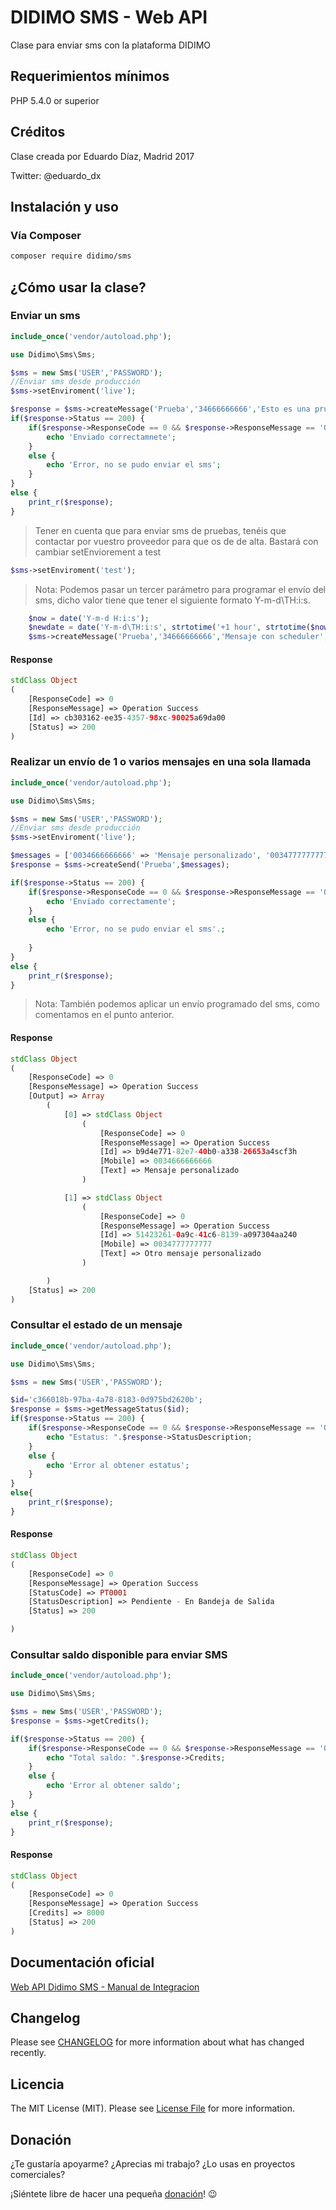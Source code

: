 DIDIMO SMS - Web API
=========================

Clase para enviar sms con la plataforma DIDIMO


## Requerimientos mínimos

PHP 5.4.0 or superior

## Créditos

Clase creada por Eduardo Díaz, Madrid 2017

Twitter: @eduardo_dx


## Instalación y uso

### Vía Composer
```bash
composer require didimo/sms
```

## ¿Cómo usar la clase?

### Enviar un sms

```php
include_once('vendor/autoload.php');

use Didimo\Sms\Sms;

$sms = new Sms('USER','PASSWORD');
//Enviar sms desde producción
$sms->setEnviroment('live'); 

$response = $sms->createMessage('Prueba','34666666666','Esto es una prueba');
if($response->Status == 200) {
    if($response->ResponseCode == 0 && $response->ResponseMessage == 'Operation Success') {
        echo 'Enviado correctamnete';
    }
    else {
        echo 'Error, no se pudo enviar el sms';
    }
}
else {
    print_r($response);
}

```
> Tener en cuenta que para enviar sms de pruebas, tenéis que contactar por vuestro proveedor para que os de de alta. Bastará con cambiar setEnviorement a test

```php
$sms->setEnviroment('test'); 
```

> Nota: Podemos pasar un tercer parámetro para programar el envío del sms, dicho valor tiene que tener el siguiente formato Y-m-d\TH:i:s.

```php
    $now = date('Y-m-d H:i:s');
    $newdate = date('Y-m-d\TH:i:s', strtotime('+1 hour', strtotime($now)));
    $sms->createMessage('Prueba','34666666666','Mensaje con scheduler',$newdate);
```


#### Response

```php
stdClass Object
(
    [ResponseCode] => 0
    [ResponseMessage] => Operation Success
    [Id] => cb303162-ee35-4357-98xc-90025a69da00
    [Status] => 200
)
```


### Realizar un envío de 1 o varios mensajes en una sola llamada

```php
include_once('vendor/autoload.php');

use Didimo\Sms\Sms;

$sms = new Sms('USER','PASSWORD');
//Enviar sms desde producción
$sms->setEnviroment('live'); 

$messages = ['0034666666666' => 'Mensaje personalizado', '0034777777777' => 'Otro mensaje personalizado'];
$response = $sms->createSend('Prueba',$messages);

if($response->Status == 200) {
    if($response->ResponseCode == 0 && $response->ResponseMessage == 'Operation Success') {
        echo 'Enviado correctamente';        
    }
    else {
        echo 'Error, no se pudo enviar el sms'.;
        
    }
}
else {
    print_r($response);
}

```

> Nota: También podemos aplicar un envío programado del sms, como comentamos en el punto anterior.

#### Response

```php
stdClass Object
(
    [ResponseCode] => 0
    [ResponseMessage] => Operation Success
    [Output] => Array
        (
            [0] => stdClass Object
                (
                    [ResponseCode] => 0
                    [ResponseMessage] => Operation Success
                    [Id] => b9d4e771-82e7-40b0-a338-26653a4scf3h
                    [Mobile] => 0034666666666
                    [Text] => Mensaje personalizado
                )

            [1] => stdClass Object
                (
                    [ResponseCode] => 0
                    [ResponseMessage] => Operation Success
                    [Id] => 51423261-0a9c-41c6-8139-a097304aa240
                    [Mobile] => 0034777777777
                    [Text] => Otro mensaje personalizado
                )

        )
    [Status] => 200
)

```

### Consultar el estado de un mensaje
```php
include_once('vendor/autoload.php');

use Didimo\Sms\Sms;

$sms = new Sms('USER','PASSWORD');

$id='c366018b-97ba-4a78-8183-0d975bd2620b';
$response = $sms->getMessageStatus($id);
if($response->Status == 200) {
    if($response->ResponseCode == 0 && $response->ResponseMessage == 'Operation Success') {
        echo "Estatus: ".$response->StatusDescription;        
    }
    else {
        echo 'Error al obtener estatus';
    }
}
else{
    print_r($response);
}


```

#### Response
```php
stdClass Object
(
    [ResponseCode] => 0
    [ResponseMessage] => Operation Success
    [StatusCode] => PT0001
    [StatusDescription] => Pendiente - En Bandeja de Salida
    [Status] => 200

)

```


### Consultar saldo disponible para enviar SMS

```php
include_once('vendor/autoload.php');

use Didimo\Sms\Sms;

$sms = new Sms('USER','PASSWORD');
$response = $sms->getCredits();

if($response->Status == 200) {
    if($response->ResponseCode == 0 && $response->ResponseMessage == 'Operation Success') {
        echo "Total saldo: ".$response->Credits;        
    }
    else {
        echo 'Error al obtener saldo';
    }
}
else {
    print_r($response);
}

```

#### Response
```php
stdClass Object
(
    [ResponseCode] => 0
    [ResponseMessage] => Operation Success
    [Credits] => 8000
    [Status] => 200
)

```
## Documentación oficial
[Web API Didimo SMS - Manual de Integracion](https://goo.gl/j0yKRP)


## Changelog

Please see [CHANGELOG](CHANGELOG.md) for more information about what has changed recently.

## Licencia

The MIT License (MIT). Please see [License File](LICENSE.md) for more information.

## Donación

¿Te gustaría apoyarme?
¿Aprecias mi trabajo?
¿Lo usas en proyectos comerciales?

¡Siéntete libre de hacer una pequeña [donación](https://www.paypal.com/cgi-bin/webscr?cmd=_donations&business=ssh%2eeduardo%40gmail%2ecom&lc=ES&currency_code=EUR&bn=PP%2dDonationsBF%3abtn_donate_LG%2egif%3aNonHosted)! :wink:
